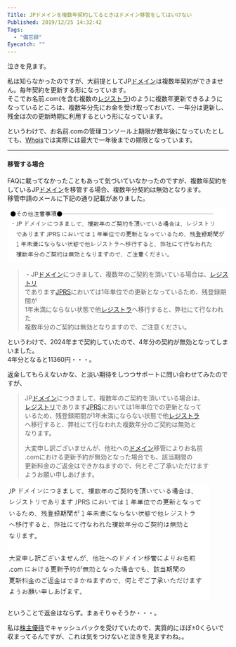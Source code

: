 ```yaml
---
Title: JPドメインを複数年契約してるときはドメイン移管をしてはいけない
Published: 2019/12/25 14:32:42
Tags:
  - "備忘録"
Eyecatch: ""
---
```

<p>泣きを見ます。</p>

<p>私は知らなかったのですが、大前提としてJP<a class="keyword" href="http://d.hatena.ne.jp/keyword/%A5%C9%A5%E1%A5%A4%A5%F3">ドメイン</a>は複数年契約ができません。毎年契約を更新する形になっています。<br/>
そこでお名前.com(を含む複数の<a class="keyword" href="http://d.hatena.ne.jp/keyword/%A5%EC%A5%B8%A5%B9%A5%C8%A5%E9">レジストラ</a>)のように複数年更新できるようになっているところは、複数年分先にお金を受け取っておいて、一年分は更新し、残金は次の更新時期に利用するという形になっています。</p>

<p>というわけで、お名前.comの管理コンソール上期限が数年後になっていたとしても、<a class="keyword" href="http://d.hatena.ne.jp/keyword/Whois">Whois</a>では実際には最大で一年後までの期限となっています。</p>

***

<h4>移管する場合</h4>

<p>FAQに載ってなかったこともあって気づいていなかったのですが、複数年契約をしているJP<a class="keyword" href="http://d.hatena.ne.jp/keyword/%A5%C9%A5%E1%A5%A4%A5%F3">ドメイン</a>を移管する場合、複数年分契約は無効となります。<br/>
移管申請のメールに下記の通り記載がありました。</p>

<p><span itemscope itemtype="http://schema.org/Photograph"><img src="20191224161424.png" alt="f:id:Ovis:20191224161424p:plain" title="f:id:Ovis:20191224161424p:plain" class="hatena-fotolife" itemprop="image"></span></p>

<blockquote><p>・JP<a class="keyword" href="http://d.hatena.ne.jp/keyword/%A5%C9%A5%E1%A5%A4%A5%F3">ドメイン</a>につきまして、複数年のご契約を頂いている場合は、<a class="keyword" href="http://d.hatena.ne.jp/keyword/%A5%EC%A5%B8%A5%B9%A5%C8%A5%EA">レジストリ</a><br/>
であります<a class="keyword" href="http://d.hatena.ne.jp/keyword/JPRS">JPRS</a>においては1年単位での更新となっているため、残登録期間が<br/>
1年未満にならない状態で他<a class="keyword" href="http://d.hatena.ne.jp/keyword/%A5%EC%A5%B8%A5%B9%A5%C8%A5%E9">レジストラ</a>へ移行すると、弊社にて行なわれた<br/>
複数年分のご契約は無効となりますので、ご注意ください。</p></blockquote>

<p>というわけで、2024年まで契約していたので、4年分の契約が無効となってしまいました。<br/>
4年分となると11360円・・・。</p>

<p>返金してもらえないかな、と淡い期待をしつつサポートに問い合わせてみたのですが、</p>

<blockquote><p>JP<a class="keyword" href="http://d.hatena.ne.jp/keyword/%A5%C9%A5%E1%A5%A4%A5%F3">ドメイン</a>につきまして、複数年のご契約を頂いている場合は、<br/>
<a class="keyword" href="http://d.hatena.ne.jp/keyword/%A5%EC%A5%B8%A5%B9%A5%C8%A5%EA">レジストリ</a>であります<a class="keyword" href="http://d.hatena.ne.jp/keyword/JPRS">JPRS</a>においては1年単位での更新となって<br/>
いるため、残登録期間が1年未満にならない状態で他<a class="keyword" href="http://d.hatena.ne.jp/keyword/%A5%EC%A5%B8%A5%B9%A5%C8%A5%E9">レジストラ</a><br/>
へ移行すると、弊社にて行なわれた複数年分のご契約は無効と<br/>
なります。</p>

<p>大変申し訳ございませんが、他社への<a class="keyword" href="http://d.hatena.ne.jp/keyword/%A5%C9%A5%E1%A5%A4%A5%F3">ドメイン</a>移管によりお名前<br/>
.comにおける更新予約が無効となった場合でも、該当期間の<br/>
更新料金のご返金はできかねますので、何とぞご了承いただけます<br/>
ようお願い申しあげます。</p></blockquote>

<p><span itemscope itemtype="http://schema.org/Photograph"><img src="20191225142923.png" alt="f:id:Ovis:20191225142923p:plain" title="f:id:Ovis:20191225142923p:plain" class="hatena-fotolife" itemprop="image"></span></p>

<p>ということで返金はならず。まぁそりゃそうか・・・。</p>

<p>私は<a class="keyword" href="http://d.hatena.ne.jp/keyword/%B3%F4%BC%E7%CD%A5%C2%D4">株主優待</a>でキャッシュバックを受けていたので、実質的にほぼ±0くらいで収まってるんですが、これは気をつけないと泣きを見ますわね。。</p>
